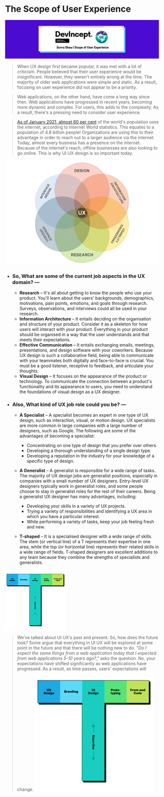 # The Scope of User Experience

![cover](images/cover.png)

> When UX design first became popular, it was met with a lot of criticism. People believed that their user experience would be insignificant. However, they weren't entirely wrong at the time. The majority of older web applications were simple and static. As a result, focusing on user experience did not appear to be a priority.

> Web applications, on the other hand, have come a long way since then. Web applications have progressed in recent years, becoming more dynamic and complex. For users, this adds to the complexity. As a result, there's a pressing need to consider user experience.

> [As of January 2021, almost 60 per cent](https://www.statista.com/statistics/617136/digital-population-worldwide/) of the world's population uses the internet, according to Internet World statistics. This equates to a population of 4.8 billion people! Organizations are using this to their advantage in order to reach out to a larger audience via the internet. Today, almost every business has a presence on the internet. Because of the internet's reach, offline businesses are also looking to go online. This is why UI UX design is so important today.

![ux](images/ux.png)

- ### So, What are some of the current job aspects in the UX domain?  —
    - **Research** – It's all about getting to know the people who use your product. You'll learn about the users' backgrounds, demographics, motivations, pain points, emotions, and goals through research. Surveys, observations, and interviews could all be used in your research.
    - **Information Architecture** – It entails deciding on the organisation and structure of your product. Consider it as a skeleton for how users will interact with your product. Everything in your product should be organised in a way that the user understands and that meets their expectations.
    - **Effective Communication** – It entails exchanging emails, meetings, presentations, and design software with your coworkers. Because UX design is such a collaborative field, being able to communicate with your teammates both digitally and face-to-face is crucial. You must be a good listener, receptive to feedback, and articulate your thoughts.
    - **Visual Design** – It focuses on the appearance of the product or technology. To communicate the connection between a product's functionality and its appearance to users, you need to understand the foundations of visual design as a UX designer.

- ### Also, What kind of UX job role could you be?  —
    - **A Specialist** – A specialist becomes an expert in one type of UX design, such as interaction, visual, or motion design. UX specialists are more common in large companies with a large number of designers, such as Google. The following are some of the advantages of becoming a specialist:
        - Concentrating on one type of design that you prefer over others.
        - Developing a thorough understanding of a single design type.
        - Developing a reputation in the industry for your knowledge of a specific type of design.

    - **A Generalist** – A generalist is responsible for a wide range of tasks. The majority of UX design jobs are generalist positions, especially in companies with a small number of UX designers. Entry-level UX designers typically work in generalist roles, and some people choose to stay in generalist roles for the rest of their careers. Being a generalist UX designer has many advantages, including:
        - Developing your skills in a variety of UX projects.
        - Trying a variety of responsibilities and identifying a UX area in which you have a particular interest.
        - While performing a variety of tasks, keep your job feeling fresh and new.

    - **T-shaped** – It is a specialised designer with a wide range of skills. The stem (or vertical line) of a T represents their expertise in one area, while the top (or horizontal line) represents their related skills in a wide range of fields. T-shaped designers are excellent additions to any team because they combine the strengths of specialists and generalists.

<img align="center" src="images/t.png" width=200/>

> We've talked about UI UX's past and present. So, how does the future look? Some argue that everything in UI UX will be explored at some point in the future and that there will be nothing new to do. "*Do I expect the same things from a web application today that I expected from web applications 5-10 years ago?*," asks the question. No, your expectations have shifted significantly as web applications have progressed. As a result, as time passes, users' expectations will change.
![ux](images/t.png)
